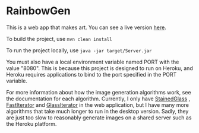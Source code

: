 # RainbowGen
This is a web app that makes art. You can see a live version [here](https://rainbowgen-nmiles.herokuapp.com/).

To build the project, use `mvn clean install`

To run the project locally, use `java -jar target/Server.jar`

You must also have a local environment variable named PORT with the value "8080". This is because
this project is designed to run on Heroku, and Heroku requires applications to bind to the port 
specified in the PORT variable.

For more information about how the image generation algorithms work, see the documentation for each
algorithm. Currently, I only have
[StainedGlass](https://github.com/Neatname/RainbowGen/blob/master/src/main/java/com/nmiles/rainbowgen/generator/StainedGlass.java)
,
[FastIterator](https://github.com/Neatname/RainbowGen/blob/master/src/main/java/com/nmiles/rainbowgen/generator/FastIterator.java)
and
[GlassIterator](https://github.com/Neatname/RainbowGen/blob/master/src/main/java/com/nmiles/rainbowgen/generator/GlassIterator.java)
in the web application, but I have many more algorithms that take much longer to run in the desktop version.
Sadly, they are just too slow to reasonably generate images on a shared server such as the Heroku platform.
